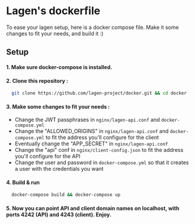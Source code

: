 # Lagen's dockerfile

To ease your lagen setup, here is a docker compose file. Make it some changes to fit your needs, and build it :)

## Setup

#### 1. Make sure docker-compose is installed.

#### 2. Clone this repository :

  ```bash
    git clone https://github.com/lagen-project/docker.git && cd docker
  ```

#### 3. Make some changes to fit your needs :

  - Change the JWT passphrases in `nginx/lagen-api.conf` and `docker-compose.yml`
  - Change the "ALLOWED_ORIGINS" in `nginx/lagen-api.conf` and `docker-compose.yml` to fit the address you'll configure for the client
  - Eventually change the "APP_SECRET" in `nginx/lagen-api.conf`
  - Change the "api" conf in `nginx/client-config.json` to fit the address you'll configure for the API
  - Change the user and password in `docker-compose.yml` so that it creates a user with the credentials you want

#### 4. Build & run

  ```bash
    docker-compose build && docker-compose up
  ```

#### 5. Now you can point API and client domain names on localhost, with ports 4242 (API) and 4243 (client). Enjoy.
